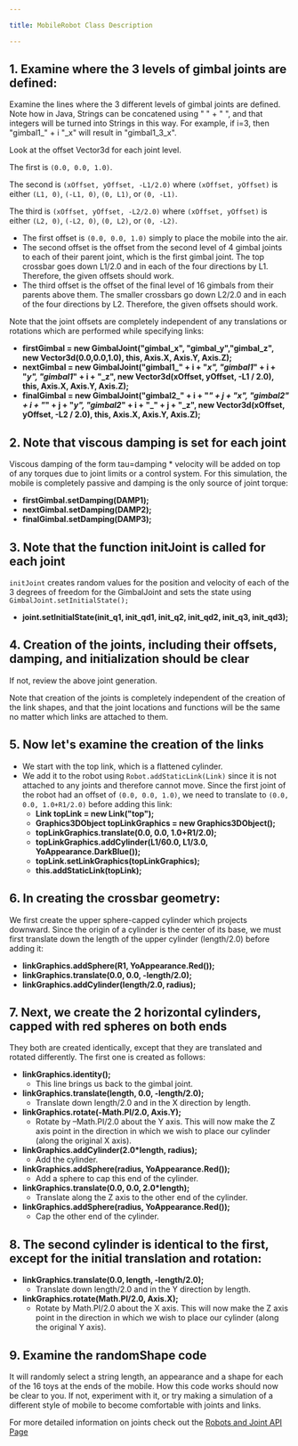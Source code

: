 ```yaml
---

title: MobileRobot Class Description

---
```


## 1. Examine where the 3 levels of gimbal joints are defined:
   Examine the lines where the 3 different levels of gimbal joints are defined. Note how in Java, Strings can be concatened using " " + " ", and that integers will be turned into Strings in this way. For example, if i=3, then "gimbal1_" + i "_x" will result in "gimbal1_3_x".
   
   Look at the offset Vector3d for each joint level. 
   
   The first is `(0.0, 0.0, 1.0)`. 
   
   The second is `(xOffset, yOffset, -L1/2.0)` where `(xOffset, yOffset)` is either `(L1, 0)`, `(-L1, 0)`, `(0, L1)`, or `(0, -L1)`. 
   
   The third is `(xOffset, yOffset, -L2/2.0)` where `(xOffset, yOffset)` is either `(L2, 0)`, `(-L2, 0)`, `(0, L2)`, or `(0, -L2)`.
    
   * The first offset is `(0.0, 0.0, 1.0)` simply to place the mobile into the air. 
   * The second offset is the offset from the second level of 4 gimbal joints to each of their parent joint, which is the first gimbal joint. 
   The top crossbar goes down L1/2.0 and in each of the four directions by L1. Therefore, the given offsets should work. 
   * The third offset is the offset of the final level of 16 gimbals from their parents above them. The smaller crossbars go down L2/2.0 and in each of the four directions by L2.
   Therefore, the given offsets should work. 
   
   Note that the joint offsets are completely independent of any translations or rotations which are performed while specifying links:
   
   * **firstGimbal = new GimbalJoint("gimbal_x", "gimbal_y","gimbal_z", new Vector3d(0.0,0.0,1.0), this, Axis.X, Axis.Y, Axis.Z);**
   * **nextGimbal = new GimbalJoint("gimbal1_" + i + "_x", "gimbal1_" + i + "_y", "gimbal1_" + i + "_z", new Vector3d(xOffset, yOffset, -L1 / 2.0), this, Axis.X, Axis.Y, Axis.Z);**
   * **finalGimbal = new GimbalJoint("gimbal2_" + i + "_" + j + "_x", "gimbal2_" + i + "_" + j + "_y", "gimbal2_" + i + "_" + j + "_z", new Vector3d(xOffset, yOffset, -L2 / 2.0), this, Axis.X, Axis.Y, Axis.Z);**
    
    
## 2. Note that viscous damping is set for each joint
   Viscous damping of the form tau=damping * velocity will be added on top of any torques due to joint limits or a control system. For this simulation, the mobile is completely passive and damping is the only source of joint torque:
   
   * **firstGimbal.setDamping(DAMP1);**
   * **nextGimbal.setDamping(DAMP2);**
   * **finalGimbal.setDamping(DAMP3);**
    
    
## 3. Note that the function initJoint is called for each joint
   `initJoint` creates random values for the position and velocity of each of the 3 degrees of freedom for the GimbalJoint and sets the state using `GimbalJoint.setInitialState();`
   
   * **joint.setInitialState(init_q1, init_qd1, init_q2, init_qd2, init_q3, init_qd3);**
   
   
## 4. Creation of the joints, including their offsets, damping, and initialization should be clear
   If not, review the above joint generation.
   
   Note that creation of the joints is completely independent of the creation of the link shapes, and that the joint locations and functions will be the same no matter which links are attached to them.
   

## 5. Now let's examine the creation of the links
  * We start with the top link, which is a flattened cylinder.
  * We add it to the robot using `Robot.addStaticLink(Link)` since it is not attached to any joints and therefore cannot move.
   Since the first joint of the robot had an offset of `(0.0, 0.0, 1.0)`, we need to translate to `(0.0, 0.0, 1.0+R1/2.0)` before adding this link:
    * **Link topLink = new Link("top");**
    * **Graphics3DObject topLinkGraphics = new Graphics3DObject();**
    * **topLinkGraphics.translate(0.0, 0.0, 1.0+R1/2.0);**
    * **topLinkGraphics.addCylinder(L1/60.0, L1/3.0, YoAppearance.DarkBlue());**
    * **topLink.setLinkGraphics(topLinkGraphics);**
    * **this.addStaticLink(topLink);**


## 6. In creating the crossbar geometry: 
   We first create the upper sphere-capped cylinder which projects downward. Since the origin of a cylinder is the center of its base, we must first translate down the length of the upper cylinder (length/2.0) before adding it:
   
   * **linkGraphics.addSphere(R1, YoAppearance.Red());**
   * **linkGraphics.translate(0.0, 0.0, -length/2.0);**
   * **linkGraphics.addCylinder(length/2.0, radius);**


## 7. Next, we create the 2 horizontal cylinders, capped with red spheres on both ends
   They both are created identically, except that they are translated and rotated differently. The first one is created as follows:
   
   * **linkGraphics.identity();**
       * This line brings us back to the gimbal joint.
   * **linkGraphics.translate(length, 0.0, -length/2.0);** 
       * Translate down length/2.0 and in the X direction by length.
   * **linkGraphics.rotate(-Math.PI/2.0, Axis.Y);**
       * Rotate by –Math.PI/2.0 about the Y axis. This will now make the Z axis point in the direction in which we wish to place our cylinder (along the original X axis).
   * **linkGraphics.addCylinder(2.0*length, radius);** 
       * Add the cylinder.
   * **linkGraphics.addSphere(radius, YoAppearance.Red());**
       * Add a sphere to cap this end of the cylinder.
   * **linkGraphics.translate(0.0, 0.0, 2.0*length);**
       * Translate along the Z axis to the other end of the cylinder.
   * **linkGraphics.addSphere(radius, YoAppearance.Red());**
       * Cap the other end of the cylinder.


## 8. The second cylinder is identical to the first, except for the initial translation and rotation:
   * **linkGraphics.translate(0.0, length, -length/2.0);** 
       * Translate down length/2.0 and in the Y direction by length.
   * **linkGraphics.rotate(Math.PI/2.0, Axis.X);** 
       * Rotate by Math.PI/2.0 about the X axis. This will now make the Z axis point in the direction in which we wish to place our cylinder (along the original Y axis).
   
   
## 9. Examine the randomShape code
   It will randomly select a string length, an appearance and a shape for each of the 16 toys at the ends of the mobile. How this code works should now be clear to you.
   If not, experiment with it, or try making a simulation of a different style of mobile to become comfortable with joints and links.
   
For more detailed information on joints check out the [Robots and Joint API Page]

[Robots and Joint API Page]: /documentation/20-scs/01-api/20-robot-and-joint-api
